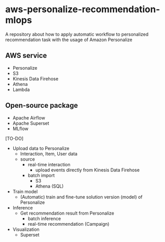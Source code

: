 # aws-personalize-recommendation-mlops
A repository about how to apply automatic workflow to personalized recommendation task with the usage of Amazon Personalize

## AWS service
- Personalize
- S3
- Kinesis Data Firehose
- Athena
- Lambda

## Open-source package
- Apache Airflow
- Apache Superset
- MLflow

[TO-DO]
- Upload data to Personalize
    - Interaction, Item, User data
    - source
        - real-time interaction
            - upload events directly from Kinesis Data Firehose
        - batch import
            - S3
            - Athena (SQL)
- Train model
    - (Automatic) train and fine-tune solution version (model) of Personalize
- Inference
    - Get recommendation result from Personalize
        - batch inference
        - real-time recommendation (Campaign)
- Visualization
    - Superset
